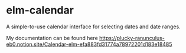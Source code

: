 # elm-calendar
A simple-to-use calendar interface for selecting dates and date ranges.

My documentation can be found here
https://plucky-ranunculus-eb0.notion.site/Calendar-elm-efa883fd31774a78972201d183e18485
